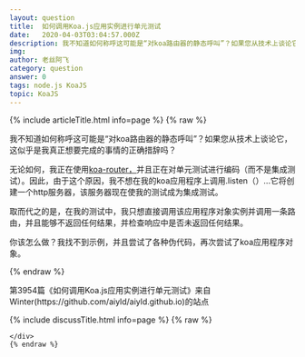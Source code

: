 ```yaml
---
layout: question
title:  如何调用Koa.js应用实例进行单元测试
date:   2020-04-03T03:04:57.000Z
description: 我不知道如何称呼这可能是“对koa路由器的静态呼叫”？如果您从技术上谈论它，这似乎是我真正想要完成的事情的正确措辞吗？无论如何，我正在使用koa-ro...
img: 
author: 老丝阿飞
category: question
answer: 0
tags: node.js KoaJS
topic: KoaJS
---
```

<div class="article-root">
  <div class="article">
    {% include articleTitle.html info=page %}
    {% raw %}
    <div class="article-content"><p><font style="vertical-align: inherit;"><font style="vertical-align: inherit;">我不知道如何称呼这可能是“对koa路由器的静态呼叫”？</font><font style="vertical-align: inherit;">如果您从技术上谈论它，这似乎是我真正想要完成的事情的正确措辞吗？</font></font></p>

<p><font style="vertical-align: inherit;"><font style="vertical-align: inherit;">无论如何，我正在使用</font></font><a href="https://github.com/alexmingoia/koa-router"><font style="vertical-align: inherit;"><font style="vertical-align: inherit;">koa-router，</font></font></a><font style="vertical-align: inherit;"><font style="vertical-align: inherit;">并且正在对单元测试进行编码（而不是集成测试）。</font><font style="vertical-align: inherit;">因此，由于这个原因，我不想在我的koa应用程序上调用.listen（）...它将创建一个http服务器，该服务器现在使我的测试成为集成测试。</font></font></p>

<p><font style="vertical-align: inherit;"><font style="vertical-align: inherit;">取而代之的是，在我的测试中，我只想直接调用该应用程序对象实例并调用一条路由，并且能够不返回任何结果，并检查响应中是否未返回任何结果。</font></font></p>

<p><font style="vertical-align: inherit;"><font style="vertical-align: inherit;">你该怎么做？</font><font style="vertical-align: inherit;">我找不到示例，并且尝试了各种伪代码，再次尝试了koa应用程序对象。</font></font></p></div>
    {% endraw %}
  </div>
  <p class="winter_mark">第3954篇《如何调用Koa.js应用实例进行单元测试》来自Winter(https://github.com/aiyld/aiyld.github.io)的站点</p>
  <div class="discuss-wrapper">
    {% include discussTitle.html info=page %}
    {% raw %}
    <div class="discuss-list">
    
    </div>
    {% endraw %}
  </div>
<div>
